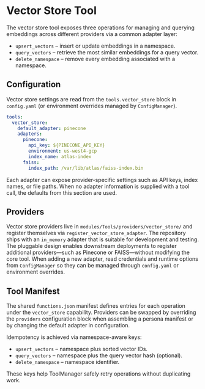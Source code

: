 # Vector Store Tool

The vector store tool exposes three operations for managing and querying
embeddings across different providers via a common adapter layer:

* `upsert_vectors` – insert or update embeddings in a namespace.
* `query_vectors` – retrieve the most similar embeddings for a query vector.
* `delete_namespace` – remove every embedding associated with a namespace.

## Configuration

Vector store settings are read from the `tools.vector_store` block in
`config.yaml` (or environment overrides managed by `ConfigManager`).

```yaml
tools:
  vector_store:
    default_adapter: pinecone
    adapters:
      pinecone:
        api_key: ${PINECONE_API_KEY}
        environment: us-west4-gcp
        index_name: atlas-index
      faiss:
        index_path: /var/lib/atlas/faiss-index.bin
```

Each adapter can expose provider-specific settings such as API keys, index
names, or file paths.  When no adapter information is supplied with a tool
call, the defaults from this section are used.

## Providers

Vector store providers live in `modules/Tools/providers/vector_store/` and
register themselves via `register_vector_store_adapter`.  The repository ships
with an `in_memory` adapter that is suitable for development and testing.  The
pluggable design enables downstream deployments to register additional
providers—such as Pinecone or FAISS—without modifying the core tool.  When
adding a new adapter, read credentials and runtime options from
`ConfigManager` so they can be managed through `config.yaml` or environment
overrides.

## Tool Manifest

The shared `functions.json` manifest defines entries for each operation under
the `vector_store` capability.  Providers can be swapped by overriding the
`providers` configuration block when assembling a persona manifest or by
changing the default adapter in configuration.

Idempotency is achieved via namespace-aware keys:

* `upsert_vectors` – namespace plus sorted vector IDs.
* `query_vectors` – namespace plus the query vector hash (optional).
* `delete_namespace` – namespace identifier.

These keys help ToolManager safely retry operations without duplicating work.

